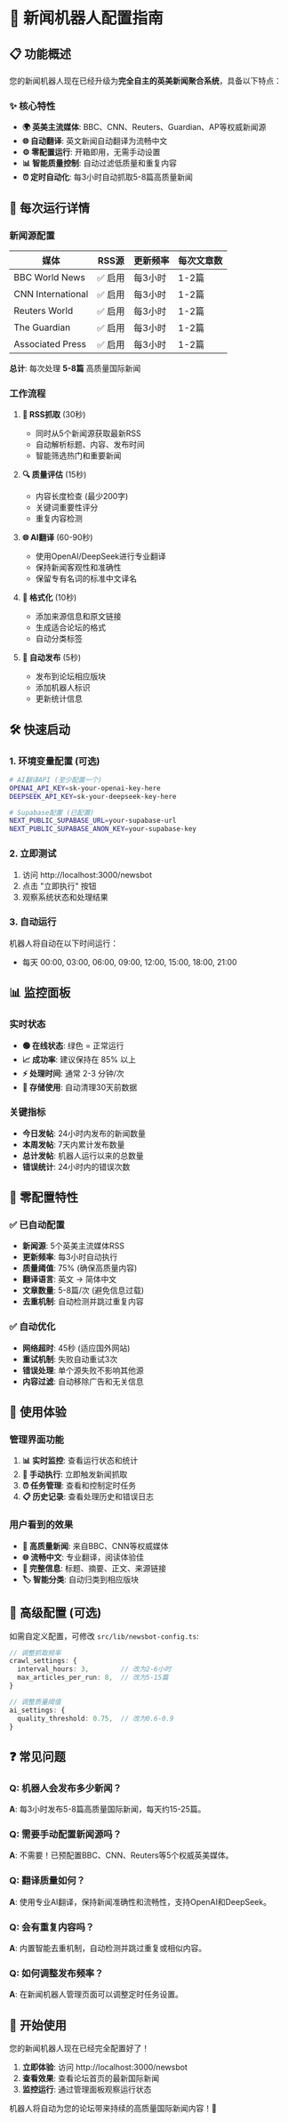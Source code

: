 # 🤖 新闻机器人配置指南

## 📋 功能概述

您的新闻机器人现在已经升级为**完全自主的英美新闻聚合系统**，具备以下特点：

### ✨ 核心特性
- **🌍 英美主流媒体**: BBC、CNN、Reuters、Guardian、AP等权威新闻源
- **🌐 自动翻译**: 英文新闻自动翻译为流畅中文
- **⚙️ 零配置运行**: 开箱即用，无需手动设置
- **📊 智能质量控制**: 自动过滤低质量和重复内容
- **⏰ 定时自动化**: 每3小时自动抓取5-8篇高质量新闻

## 🎯 每次运行详情

### 新闻源配置
| 媒体 | RSS源 | 更新频率 | 每次文章数 |
|------|-------|----------|------------|
| BBC World News | ✅ 启用 | 每3小时 | 1-2篇 |
| CNN International | ✅ 启用 | 每3小时 | 1-2篇 |
| Reuters World | ✅ 启用 | 每3小时 | 1-2篇 |
| The Guardian | ✅ 启用 | 每3小时 | 1-2篇 |
| Associated Press | ✅ 启用 | 每3小时 | 1-2篇 |

**总计**: 每次处理 **5-8篇** 高质量国际新闻

### 工作流程
1. **📡 RSS抓取** (30秒)
   - 同时从5个新闻源获取最新RSS
   - 自动解析标题、内容、发布时间
   - 智能筛选热门和重要新闻

2. **🔍 质量评估** (15秒)
   - 内容长度检查 (最少200字)
   - 关键词重要性评分
   - 重复内容检测

3. **🌐 AI翻译** (60-90秒)
   - 使用OpenAI/DeepSeek进行专业翻译
   - 保持新闻客观性和准确性
   - 保留专有名词的标准中文译名

4. **📝 格式化** (10秒)
   - 添加来源信息和原文链接
   - 生成适合论坛的格式
   - 自动分类标签

5. **📮 自动发布** (5秒)
   - 发布到论坛相应版块
   - 添加机器人标识
   - 更新统计信息

## 🛠 快速启动

### 1. 环境变量配置 (可选)
```bash
# AI翻译API (至少配置一个)
OPENAI_API_KEY=sk-your-openai-key-here
DEEPSEEK_API_KEY=sk-your-deepseek-key-here

# Supabase配置 (已配置)
NEXT_PUBLIC_SUPABASE_URL=your-supabase-url
NEXT_PUBLIC_SUPABASE_ANON_KEY=your-supabase-key
```

### 2. 立即测试
1. 访问 http://localhost:3000/newsbot
2. 点击 "立即执行" 按钮
3. 观察系统状态和处理结果

### 3. 自动运行
机器人将自动在以下时间运行：
- 每天 00:00, 03:00, 06:00, 09:00, 12:00, 15:00, 18:00, 21:00

## 📊 监控面板

### 实时状态
- **🟢 在线状态**: 绿色 = 正常运行
- **📈 成功率**: 建议保持在 85% 以上
- **⚡ 处理时间**: 通常 2-3 分钟/次
- **💾 存储使用**: 自动清理30天前数据

### 关键指标
- **今日发帖**: 24小时内发布的新闻数量
- **本周发帖**: 7天内累计发布数量
- **总计发帖**: 机器人运行以来的总数量
- **错误统计**: 24小时内的错误次数

## 🚀 零配置特性

### ✅ 已自动配置
- **新闻源**: 5个英美主流媒体RSS
- **更新频率**: 每3小时自动执行
- **质量阈值**: 75% (确保高质量内容)
- **翻译语言**: 英文 → 简体中文
- **文章数量**: 5-8篇/次 (避免信息过载)
- **去重机制**: 自动检测并跳过重复内容

### ✅ 自动优化
- **网络超时**: 45秒 (适应国外网站)
- **重试机制**: 失败自动重试3次
- **错误处理**: 单个源失败不影响其他源
- **内容过滤**: 自动移除广告和无关信息

## 📱 使用体验

### 管理界面功能
1. **📊 实时监控**: 查看运行状态和统计
2. **🔧 手动执行**: 立即触发新闻抓取
3. **⏰ 任务管理**: 查看和控制定时任务
4. **📋 历史记录**: 查看处理历史和错误日志

### 用户看到的效果
- **📰 高质量新闻**: 来自BBC、CNN等权威媒体
- **🌐 流畅中文**: 专业翻译，阅读体验佳
- **📖 完整信息**: 标题、摘要、正文、来源链接
- **🏷️ 智能分类**: 自动归类到相应版块

## 🔧 高级配置 (可选)

如需自定义配置，可修改 `src/lib/newsbot-config.ts`:

```typescript
// 调整抓取频率
crawl_settings: {
  interval_hours: 3,        // 改为2-6小时
  max_articles_per_run: 8,  // 改为5-15篇
}

// 调整质量阈值
ai_settings: {
  quality_threshold: 0.75,  // 改为0.6-0.9
}
```

## ❓ 常见问题

### Q: 机器人会发布多少新闻？
**A**: 每3小时发布5-8篇高质量国际新闻，每天约15-25篇。

### Q: 需要手动配置新闻源吗？
**A**: 不需要！已预配置BBC、CNN、Reuters等5个权威英美媒体。

### Q: 翻译质量如何？
**A**: 使用专业AI翻译，保持新闻准确性和流畅性，支持OpenAI和DeepSeek。

### Q: 会有重复内容吗？
**A**: 内置智能去重机制，自动检测并跳过重复或相似内容。

### Q: 如何调整发布频率？
**A**: 在新闻机器人管理页面可以调整定时任务设置。

## 🎉 开始使用

您的新闻机器人现在已经完全配置好了！

1. **立即体验**: 访问 http://localhost:3000/newsbot
2. **查看效果**: 查看论坛首页的最新国际新闻
3. **监控运行**: 通过管理面板观察运行状态

机器人将自动为您的论坛带来持续的高质量国际新闻内容！🚀